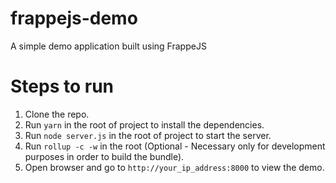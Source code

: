 # frappejs-demo
A simple demo application built using FrappeJS

# Steps to run
1. Clone the repo.
2. Run `yarn` in the root of project to install the dependencies.
3. Run `node server.js` in the root of project to start the server.
5. Run `rollup -c -w` in the root (Optional - Necessary only for development purposes in order to build the bundle).
4. Open browser and go to `http://your_ip_address:8000` to view the demo.
